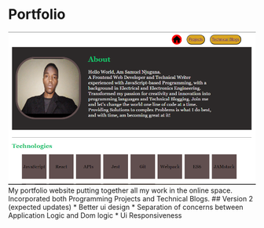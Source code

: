 # Portfolio

<img src="/assets/preview.png">
 My portfolio website putting together all my work in the online space.   
 Incorporated both Programming Projects and Technical Blogs. 
## Version 2 (expected updates)
* Better ui design
* Separation of concerns between Application Logic and Dom logic
* Ui Responsiveness